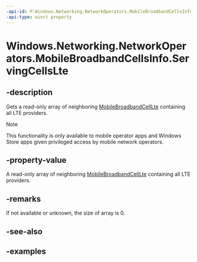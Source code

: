 ```yaml
---
-api-id: P:Windows.Networking.NetworkOperators.MobileBroadbandCellsInfo.ServingCellsLte
-api-type: winrt property
---
```


<!-- Property syntax.
public IVectorView<MobileBroadbandCellLte> ServingCellsLte { get; }
-->

# Windows.Networking.NetworkOperators.MobileBroadbandCellsInfo.ServingCellsLte

## -description
Gets a read-only array of neighboring [MobileBroadbandCellLte](mobilebroadbandcelllte.md) containing all LTE providers.

> [!NOTE]
> This functionality is only available to mobile operator apps and Windows Store apps given privileged access by mobile network operators.

## -property-value
A read-only array of neighboring [MobileBroadbandCellLte](mobilebroadbandcelllte.md) containing all LTE providers.

## -remarks
If not available or unknown, the size of array is 0.
## -see-also

## -examples

